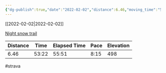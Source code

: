 ```yaml
---
{"dg-publish":true,"date":"2022-02-02","distance":6.46,"moving_time":"53:22","elapsed_time":"55:51","pace":"8:15","total_elevation_gain":498,"url":"https://www.strava.com/activities/6623346641","permalink":"/01-personal/strava/2022-02-02-night-snow-trail/","dgPassFrontmatter":true}
---
```



[[2022-02-02\|2022-02-02]]

[Night snow trail](https://www.strava.com/activities/6623346641)

| Distance | Time  | Elapsed Time | Pace | Elevation |
| -------- | ----- | ------------ | ---- | --------- |
| 6.46     | 53:22 | 55:51        | 8:15 | 498       |




#strava
